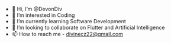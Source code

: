 - 👋 Hi, I’m @DevonDiv
- 👀 I’m interested in Coding
- 🌱 I’m currently learning Software Development
- 💞️ I’m looking to collaborate on Flutter and Artificial Intelligence 
- 📫 How to reach me - divinecz22@gmail.com
